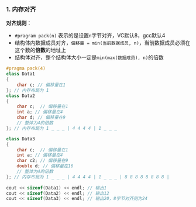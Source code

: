 ### 1. 内存对齐
**对齐规则**：
-  `#pragram pack(n)` 表示的是设置`n`字节对齐，VC默认8，gcc默认4
-  结构体内数据成员对齐，`偏移量 = min(当前数据成员, n)`，当前数据成员必须在这个数的**倍数**的地址上
-  结构体对齐，整个结构体大小一定是`min(max(数据成员), n)`的倍数

```c++
#pragma pack(4)
class Data1
{
    char c; // 偏移量在1
}; // 内存布局为 1
class Data2
{
    char c;  // 偏移量在1
    int a; // 偏移量在4
    char d; // 偏移量在9
    // 整体为4的倍数
}; // 内存布局为 1 _ _ _ | 4 4 4 4 | 1 _ _ _ 

class Data3
{
    char c;  // 偏移量在1
    int a; // 偏移量在4
    char c2; // 偏移量在9
    double d; // 偏移量在16
    // 整体为4的倍数
}; // 内存布局为 1 _ _ _ | 4 4 4 4 | 1 _ _ _ | 8 8 8 8 8 8 8 8 |
 
cout << sizeof(Data1) << endl; // 输出1
cout << sizeof(Data2) << endl; // 输出12
cout << sizeof(Data3) << endl; // 输出20，8字节对齐则为24
```


